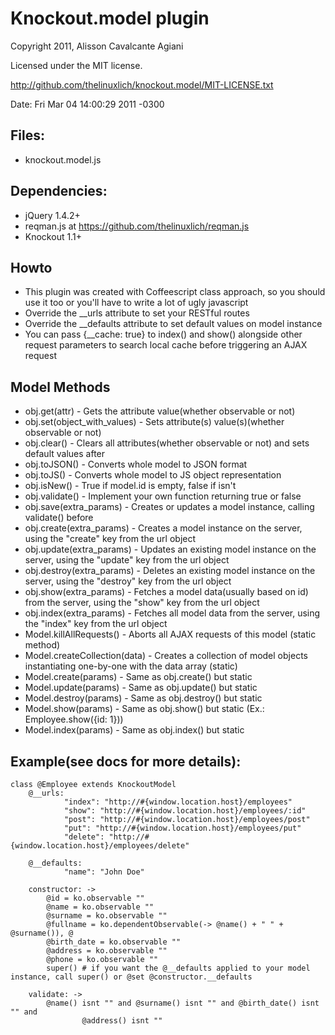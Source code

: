 # Knockout.model plugin
Copyright 2011, Alisson Cavalcante Agiani

Licensed under the MIT license.

http://github.com/thelinuxlich/knockout.model/MIT-LICENSE.txt

Date: Fri Mar 04 14:00:29 2011 -0300

## Files:
* knockout.model.js

## Dependencies:
* jQuery 1.4.2+
* reqman.js at https://github.com/thelinuxlich/reqman.js
* Knockout 1.1+

## Howto
* This plugin was created with Coffeescript class approach, so you should use it too or you'll have to write a lot of ugly javascript
* Override the __urls attribute to set your RESTful routes
* Override the __defaults attribute to set default values on model instance
* You can pass {__cache: true} to index() and show() alongside other request parameters to search local cache before triggering an AJAX request

## Model Methods
* obj.get(attr) - Gets the attribute value(whether observable or not)
* obj.set(object_with_values) - Sets attribute(s) value(s)(whether observable or not)
* obj.clear() - Clears all attributes(whether observable or not) and sets default values after
* obj.toJSON() - Converts whole model to JSON format
* obj.toJS() - Converts whole model to JS object representation
* obj.isNew() - True if model.id is empty, false if isn't
* obj.validate() - Implement your own function returning true or false
* obj.save(extra_params) - Creates or updates a model instance, calling validate() before
* obj.create(extra_params) - Creates a model instance on the server, using the "create" key from the url object
* obj.update(extra_params) - Updates an existing model instance on the server, using the "update" key from the url object
* obj.destroy(extra_params) - Deletes an existing model instance on the server, using the "destroy" key from the url object
* obj.show(extra_params) - Fetches a model data(usually based on id) from the server, using the "show" key from the url object
* obj.index(extra_params) - Fetches all model data from the server, using the "index" key from the url object
* Model.killAllRequests() - Aborts all AJAX requests of this model (static method)
* Model.createCollection(data) - Creates a collection of model objects instantiating one-by-one with the data array (static)
* Model.create(params) - Same as obj.create() but static
* Model.update(params) - Same as obj.update() but static
* Model.destroy(params) - Same as obj.destroy() but static
* Model.show(params) - Same as obj.show() but static (Ex.: Employee.show({id: 1}))
* Model.index(params) - Same as obj.index() but static

## Example(see docs for more details):
    class @Employee extends KnockoutModel
        @__urls:
                "index": "http://#{window.location.host}/employees"
                "show": "http://#{window.location.host}/employees/:id"
                "post": "http://#{window.location.host}/employees/post"
                "put": "http://#{window.location.host}/employees/put"
                "delete": "http://#{window.location.host}/employees/delete"

        @__defaults:
                "name": "John Doe"

        constructor: ->
            @id = ko.observable ""
            @name = ko.observable ""
            @surname = ko.observable ""
            @fullname = ko.dependentObservable(-> @name() + " " + @surname()), @
            @birth_date = ko.observable ""
            @address = ko.observable ""
            @phone = ko.observable ""
            super() # if you want the @__defaults applied to your model instance, call super() or @set @constructor.__defaults

        validate: ->
            @name() isnt "" and @surname() isnt "" and @birth_date() isnt "" and
                    @address() isnt ""

